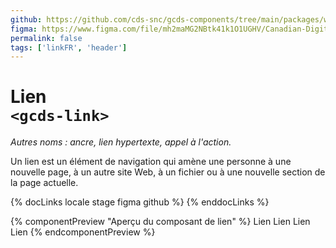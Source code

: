 ```yaml
---
github: https://github.com/cds-snc/gcds-components/tree/main/packages/web/src/components/gcds-link
figma: https://www.figma.com/file/mh2maMG2NBtk41k1O1UGHV/Canadian-Digital-Service%E2%80%A8---GC-Design-System?type=design&node-id=2646-8407&mode=design&t=Fc8G98RMn9FnseDi-0
permalink: false
tags: ['linkFR', 'header']
---
```


# Lien <br>`<gcds-link>`

_Autres noms : ancre, lien hypertexte, appel à l'action._

Un lien est un élément de navigation qui amène une personne à une nouvelle page, à un autre site Web, à un fichier ou à une nouvelle section de la page actuelle.

{% docLinks locale stage figma github %}
{% enddocLinks %}

{% componentPreview "Aperçu du composant de lien" %}
<gcds-link class="me-400" href="#">Lien</gcds-link>
<gcds-link class="me-400" href="long-filename.pdf" download="file.pdf" type="application/pdf">Lien</gcds-link>
<gcds-link class="me-400" href="mailto:test@test.com?subject=Test%20Email">Lien</gcds-link>
<gcds-link class="me-400" href="tel:1234567890">Lien</gcds-link>
{% endcomponentPreview %}
